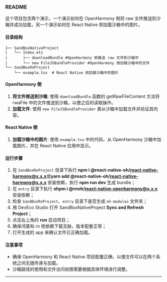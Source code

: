 ### README

这个项目包含两个演示，一个演示如何在 OpenHarmony 侧将 raw 文件推送到沙箱并成功加载，另一个演示如何在 React Native 侧加载沙箱中的图片。

#### 目录结构

```
├── SandBoxNativeProject
|   └── Index.ets
|       ├── downloadBundle #OpenHarmony 侧推送 raw 文件到沙箱中
|       └── new FileJSBundleProvider #OpenHarmony 侧加载沙箱中的文件
└── SandBoxRnProject
    └── example.tsx  # React Native 侧加载沙箱中的图片

```

#### OpenHarmony 侧

1. **将文件推送到沙箱**: 使用 `downloadBundle` 函数的 getRawFileContent 方法将 rwaFile 中的文件推送到沙箱，以便之后的读取操作。
2. **加载文件**: 使用 `new FileJSBundleProvider` 类从沙箱中加载文件并验证其内容。

#### React Native 侧

1. **加载沙箱中的图片**: 使用 `example.tsx` 中的代码，从 OpenHarmony 沙箱中加载图片，并在 React Native 应用中显示。

#### 运行步骤

1. 在 `SandBoxRnProject` 目录下执行 **npm i @react-native-oh/react-native-harmony@x.x.x**或**yarn add @react-native-oh/react-native-harmony@x.x.x** 安装依赖，执行 **npm run dev** 生成 bundle；
2. 在 `entry` 目录下执行 **ohpm i @rnoh/react-native-openharmony@x.x.x** 安装依赖；
3. 检查 `SandBoxRnProject`、`entry` 目录下是否生成 `oh-modules` 文件夹；
4. 用 DevEco Studio 打开 SandBoxNativeProject **Sync and Refresh Project**；
5. 点击右上角的 **run** 启动项目；
6. 确保鸿蒙和 rn 侧依赖下载无缺，版本配套正常；
7. 打开生成的 app 来确认文件已正确加载。

#### 注意事项

- 确保 OpenHarmony 和 React Native 项目配置正确，以便文件可以在两个系统之间无缝传递与加载。
- 沙箱路径的使用和文件访问权限需要根据具体环境进行调整。

---
